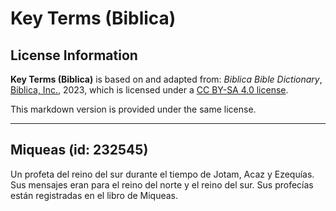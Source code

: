 # Key Terms (Biblica)

## License Information

**Key Terms (Biblica)** is based on and adapted from: _Biblica Bible Dictionary_, [Biblica, Inc.](https://www.biblica.com/), 2023, which is licensed under a [CC BY-SA 4.0 license](https://creativecommons.org/licenses/by-sa/4.0/legalcode.en).

This markdown version is provided under the same license.



--------------------------------

## Miqueas (id: 232545)

Un profeta del reino del sur durante el tiempo de Jotam, Acaz y Ezequías. Sus mensajes eran para el reino del norte y el reino del sur. Sus profecías están registradas en el libro de Miqueas.


